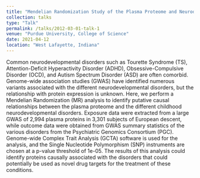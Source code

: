 ```yaml
---
title: "Mendelian Randomization Study of the Plasma Proteome and Neurodevelopmental Disorders"
collection: talks
type: "Talk"
permalink: /talks/2012-03-01-talk-1
venue: "Purdue University, College of Science"
date: 2021-04-12
location: "West Lafayette, Indiana"
---
```


Common neurodevelopmental disorders such as Tourette Syndrome (TS), Attention-Deficit Hyperactivity Disorder (ADHD), Obsessive-Compulsive Disorder (OCD), and Autism Spectrum Disorder (ASD) are often comorbid. Genome-wide association studies (GWAS) have identified numerous variants associated with the different neurodevelopmental disorders, but the relationship with protein expression is unknown. Here, we perform a Mendelian Randomization (MR) analysis to identify putative causal relationships between the plasma proteome and the different childhood neurodevelopmental disorders. Exposure data were extracted from a large GWAS of 2,994 plasma proteins in 3,301 subjects of European descent, while outcome data were obtained from GWAS summary statistics of the various disorders from the Psychiatric Genomics Consortium (PGC). Genome-wide Complex Trait Analysis (GCTA) software is used for the analysis, and the Single Nucleotide Polymorphism (SNP) instruments are chosen at a p-value threshold of 1e-05. The results of this analysis could identify proteins causally associated with the disorders that could potentially be used as novel drug targets for the treatment of these conditions.

